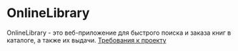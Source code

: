 # OnlineLibrary
OnlineLibrary - это веб-приложение для быстрого поиска и заказа книг в каталоге, а также их выдачи.
[Требования к проекту](#projectrequirements)

